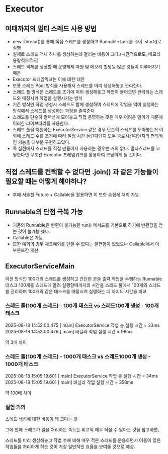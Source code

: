 # Executor

## 여태까지의 멀티 스레드 사용 방법
- new Thread()를 통해 직접 스레드를 생성하고 Runnable task를 주어 .start()로 실행
- 실제로 스레드 객체 하나를 생성하는데 걸리는 비용이 크다.(시간적으로도, 메모리 용량적으로도)
- 스레드 객체를 생성할 때 운영체제 자원 및 메모리 할당등 많은 것들이 이루어지기 때문
- Executor 프레임워크는 이에 대한 대안
- 보통 스레드 Pool 방식을 사용해서 스레드를 미리 생성해놓고 관리한다.
- 스레드 풀 방식은 스레드를 초기에 미리 생성해놓고 작업이 들어오면 관리되는 스레드와 매칭시켜 작업을 실행시키는 방식
- 기존 방식인 작업 생성시 스레드도 함께 생성하여 스레드에 작업을 먹여 실행하는 방식에서 스레드를 생성하는 과정을 줄여준다
- 스레드를 단순히 컬렉션에 모아놓고 직접 운영하는 것은 매우 어려운 일이기 때문에 이러한 라이브러리를 사용한다.
- 스레드 풀을 지원하는 ExecutorService 같은 경우 단순히 스레드를 모아놓는거 이외에 스레드 수를 조건에 따라 일정 시간 늘린다던지 모두 종료시킨다던지의 편의적인 기능을 대부분 구현하고있다.
- 즉 실전에서 스레드를 직접 만들어서 사용하는 경우는 거의 없다. 멀티스레드를 코딩한다면 무조건 Executor 프레임워크를 활용하여 코딩하게 될 것이다.

## 직접 스레드를 컨택할 수 없다면 .join() 과 같은 기능들이 필요할 때는 어떻게 해야하나?
- 후에 서술할 Future + Callable을 활용하면 이 또한 손쉽게 처리 가능

## Runnable의 단점 극복 가능
- 기존의 Runnable은 반환이 불가능한 run() 메서드를 기본으로 하기에 반환값을 받는 것이 불가능 했다.
- Callable은 가능
- 또한 예외의 경우 체크예외를 던질 수 없다는 불편함이 있었으나 Callable에서 이 부분또한 개선

## ExecutorServiceMain

이전 방식인 100개의 스레드를 생성하고 간단한 콘솔 출력 작업을 수행하는 Runnable 태스크 100개를 스레드에 올려 실행할때까지의 시간을
스레드 풀에서 100개의 스레드를 관리하며 100개의 같은 태스크를 매칭시켜 실행하는 데 까지의 시간을 비교

### 스레드 풀(100개 스레드) - 100개 태스크 vs 스레드100개 생성 - 100개 태스크
2025-08-18 14:52:00.475 [     main] ExecutorService 작업 총 실행 시간 = 33ms
2025-08-18 14:52:00.476 [     main] 바닐라 작업 실행 시간 = 98ms

약 3배 차이

### 스레드 풀(100개 스레드) - 1000개 태스크 vs 스레드1000개 생성 - 1000개 태스크 
2025-08-18 15:05:19.601 [     main] ExecutorService 작업 총 실행 시간 = 34ms
2025-08-18 15:05:19.601 [     main] 바닐라 작업 실행 시간 = 358ms

약 100배 차이

### 실험 의의
스레드 생성에 대한 비용이 꽤 크다는 것

그에 반해 스레드가 일을 처리하는 속도는 비교적 매우 작을 수 있다는 것을 참고하면,

스레드를 미리 생성해놓고 작업 수에 비해 매우 적은 스레드를 운용하면서 이들이 많은 작업들을 처리하게 하는 것이 가장 일반적인 효율을 보여줄 것으로 예상. 